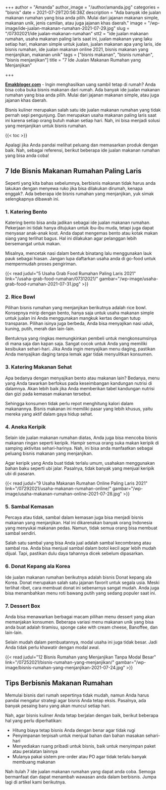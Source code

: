 +++
author = "Amanda"
author_image = "/author/amanda.jpg"
categories = "bisnis"
date = 2021-07-29T20:56:38Z
description = "Ada banyak ide jualan makanan rumahan yang bisa anda pilih. Mulai dari jajanan makanan simple, makanan unik, jenis camilan, atau juga jajanan khas daerah."
image = "/wp-image/ide-jualan-makanan-rumahan-2021-07-29.jpg"
slug = "/07302021/ide jualan-makanan-rumahan"
stt2 = "ide jualan makanan rumahan, usaha makanan paling laris saat ini, jualan makanan yang laku setiap hari, makanan simple untuk jualan, jualan makanan apa yang laris, ide bisnis rumahan, ide jualan makanan online 2021, bisnis makanan yang menjanjikan, makanan unik"
tags = ["bisnis makanan", "bisnis rumahan", "bisnis menjanjikan"]
title = "7 Ide Jualan Makanan Rumahan yang Menjanjikan"

+++

[**Emakbloger.com**](/) - Ingin menghasilkan uang sambil tetap di rumah? Anda bisa coba buka bisnis makanan dari rumah. Ada banyak ide jualan makanan rumahan yang bisa anda pilih. Mulai dari jajanan makanan simple, atau juga jajanan khas daerah.

Bisnis kuliner merupakan salah satu ide jualan makanan rumahan yang tidak pernah sepi pengunjung. Dan merupakan usaha makanan paling laris saat ini karena setiap orang butuh makan setiap hari. Nah, ini bisa menjadi solusi yang menjanjikan untuk bisnis rumahan.

{{< toc >}}

Apalagi jika Anda pandai melihat peluang dan memasarkan produk dengan baik. Nah, sebagai referensi, berikut beberapa ide jualan makanan rumahan yang bisa anda coba!

## 7 Ide Bisnis Makanan Rumahan Paling Laris

Seperti yang kita bahas sebelumnya, berbisnis makanan tidak harus anda lakukan dengan menyewa ruko jika bisa dilakukan dirumah, kenapa enggak?. Ada beberapa ide bisnis rumahan yang menjanjikan, yuk simak selengkapnya dibawah ini.

### 1. Katering Bento

Katering bento bisa anda jadikan sebagai ide jualan makanan rumahan. Pekerjaan ini tidak hanya ditujukan untuk ibu-ibu muda, tetapi juga dapat menyasar anak-anak kost. Anda dapat mengemas bento atau kotak makan siang yang terlihat bagus. Hal ini dilakukan agar pelanggan lebih bersemangat untuk makan.

Misalnya, mencetak nasi dalam bentuk binatang lalu menggunakan lauk pauk sebagai hiasan. Jangan lupa daftarkan usaha anda di go-food untuk mempermudah proses pengiriman.

{{< read judul="5 Usaha Grab Food Rumahan Paling Laris 2021" link="/usaha-grab-food-rumahan/07312021/" gambar="/wp-image/usaha-grab-food-rumahan-2021-07-31.jpg" >}}

### 2. Rice Bowl

Pilihan bisnis rumahan yang menjanjikan berikutnya adalah rice bowl. Konsepnya mirip dengan bento, hanya saja untuk usaha makanan simple untuk jualan ini Anda menggunakan mangkuk kertas dengan tutup transparan. Pilihan isinya juga berbeda, Anda bisa menyajikan nasi uduk, kuning, putih, merah dan lain-lain.

Bentuknya yang ringkas memungkinkan pembeli untuk mengkonsumsinya di mana saja dan kapan saja. Sangat cocok untuk Anda yang memiliki kesibukan sehari-hari. Jika Anda ingin menyajikan menu daging, pastikan Anda menyajikan daging tanpa lemak agar tidak menyulitkan konsumen.

### 3. Katering Makanan Sehat

Apa bedanya dengan menyajikan bento atau makanan lain? Bedanya, menu yang Anda tawarkan berfokus pada keseimbangan kandungan nutrisi di dalamnya. Akan lebih baik jika Anda memberikan tabel kandungan nutrisi dan gizi pada kemasan makanan tersebut.

Sehingga konsumen tidak perlu repot menghitung kalori dalam makanannya. Bisnis makanan ini memiliki pasar yang lebih khusus, yaitu mereka yang aktif dalam gaya hidup sehat.

### 4. Aneka Keripik

Selain ide jualan makanan rumahan diatas, Anda juga bisa mencoba bisnis makanan ringan seperti keripik. Hampir semua orang suka makan keripik di samping aktivitas sehari-harinya. Nah, ini bisa anda manfaatkan sebagai peluang bisnis makanan yang menjanjikan.

Agar keripik yang Anda buat tidak terlalu umum, usahakan menggunakan bahan baku seperti ubi jalar. Pasalnya, tidak banyak yang menjual keripik ubi di pasaran.

{{< read judul="9 Usaha Makanan Rumahan Online Paling Laris 2021" link="/07292021/usaha-makanan-rumahan-online/" gambar="/wp-image/usaha-makanan-rumahan-online-2021-07-28.jpg" >}}

### 5. Sambal Kemasan

Percaya atau tidak, sambal dalam kemasan juga bisa menjadi bisnis makanan yang menjanjikan. Hal ini dikarenakan banyak orang Indonesia yang menyukai makanan pedas. Namun, tidak semua orang bisa membuat sambal sendiri.

Salah satu sambal yang bisa Anda jual adalah sambal kecombrang atau sambal roa. Anda bisa menjual sambal dalam botol kecil agar lebih mudah dijual. Tapi, pastikan dulu daya tahannya dicek sebelum dipasarkan.

### 6. Donat Kepang ala Korea

Ide jualan makanan rumahan berikutnya adalah bisnis Donat kepang ala Korea. Donat merupakan salah satu jajanan favorit untuk segala usia. Meski terlihat ribet, cara membuat donat ini sebenarnya sangat mudah. Anda juga bisa menambahkan menu roti bawang putih yang sedang populer saat ini.

### 7. Dessert Box

Anda bisa menawarkan berbagai macam pilihan menu dessert yang akan memanjakan konsumen. Beberapa variasi menu makanan unik yang bisa anda buat adalah tiramisu, sponge cake with cream cheese, Banoffee, dan lain-lain.

Selain mudah dalam pembuatannya, modal usaha ini juga tidak besar. Jadi Anda tidak perlu khawatir dengan modal awal.

{{< read judul="12 Bisnis Rumahan yang Menjanjikan Tanpa Modal Besar" link="/07252021/bisnis-rumahan-yang-menjanjikan/" gambar="/wp-image/bisnis-rumahan-yang-menjanjikan-2021-07-24.jpg" >}}

## Tips Berbisnis Makanan Rumahan

Memulai bisnis dari rumah sepertinya tidak mudah, namun Anda harus pandai mengatur strategi agar bisnis Anda tetap eksis. Pasalnya, ada banyak pesaing baru yang akan muncul setiap hari.

Nah, agar bisnis kuliner Anda tetap berjalan dengan baik, berikut beberapa hal yang perlu diperhatikan:

- Hitung biaya tetap bisnis Anda dengan benar agar tidak rugi
- Penyimpanan terpisah untuk menjual bahan dan bahan masakan sehari-hari
- Menyediakan ruang pribadi untuk bisnis, baik untuk menyimpan paket atau peralatan lainnya
- Mulanya pakai sistem pre-order atau PO agar tidak terlalu banyak membuang makanan

Nah itulah 7 ide jualan makanan rumahan yang dapat anda coba. Semoga bermanfaat dan dapat menambah wawasan anda dalam berbisnis. Jumpa lagi di artikel kami berikutnya.
